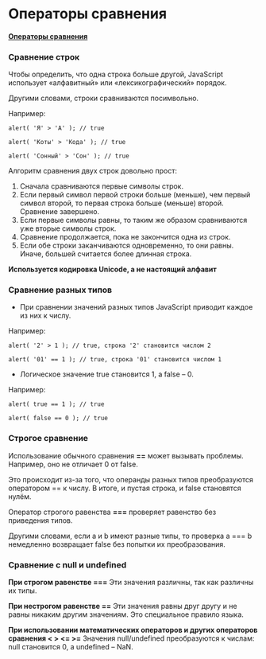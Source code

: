 # Операторы сравнения

#### [Операторы сравнения](https://learn.javascript.ru/comparison)

### Сравнение строк

Чтобы определить, что одна строка больше другой, JavaScript использует «алфавитный» или «лексикографический» порядок.

Другими словами, строки сравниваются посимвольно.

Например:

`alert( 'Я' > 'А' ); // true`

`alert( 'Коты' > 'Кода' ); // true`

`alert( 'Сонный' > 'Сон' ); // true`

Алгоритм сравнения двух строк довольно прост:

1. Сначала сравниваются первые символы строк.
2. Если первый символ первой строки больше (меньше), чем первый символ второй, то первая строка больше (меньше) второй.
   Сравнение завершено.
3. Если первые символы равны, то таким же образом сравниваются уже вторые символы строк.
4. Сравнение продолжается, пока не закончится одна из строк.
5. Если обе строки заканчиваются одновременно, то они равны. Иначе, большей считается более длинная строка.

**Используется кодировка Unicode, а не настоящий алфавит**

### Сравнение разных типов

- При сравнении значений разных типов JavaScript приводит каждое из них к числу.

Например:

`alert( '2' > 1 ); // true, строка '2' становится числом 2`

`alert( '01' == 1 ); // true, строка '01' становится числом 1`

- Логическое значение true становится 1, а false – 0.

Например:

`alert( true == 1 ); // true`

`alert( false == 0 ); // true`

### Строгое сравнение

Использование обычного сравнения **==** может вызывать проблемы. Например, оно не отличает 0 от false.

Это происходит из-за того, что операнды разных типов преобразуются оператором == к числу. В итоге, и пустая строка, и
false становятся нулём.

Оператор строгого равенства **===** проверяет равенство без приведения типов.

Другими словами, если a и b имеют разные типы, то проверка a === b немедленно возвращает false без попытки их
преобразования.

### Сравнение с null и undefined

**При строгом равенстве ===**
Эти значения различны, так как различны их типы.

**При нестрогом равенстве ==**
Эти значения равны друг другу и не равны никаким другим значениям. Это специальное правило языка.

**При использовании математических операторов и других операторов сравнения < > <= >=**
Значения null/undefined преобразуются к числам: null становится 0, а undefined – NaN.